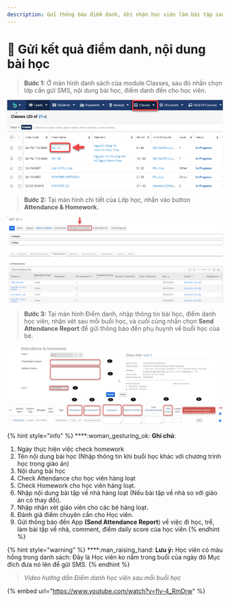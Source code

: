 ```yaml
---
description: Gửi thông báo điểm danh, Ghi nhận học viên làm bài tập sau mỗi buổi học.
---
```


# 📕 Gửi kết quả điểm danh, nội dung bài học

> **Bước 1:** Ở màn hình danh sách của module Classes, sau đó nhấn chọn lớp cần gửi SMS, nội dung bài học, điểm danh đến cho học viên.

![](../.gitbook/assets/LamBT1.png)

> **Bước 2:** Tại màn hình chi tiết của Lớp học, nhấn vào button **Attendance & Homework.**

![](../.gitbook/assets/LamBT2.png)

> **Bước 3:** Tại màn hình Điểm danh, nhập thông tin bài học, điểm danh học viên, nhận xét sau mỗi buổi học, và cuối cùng nhấn chọn **Send Attendance Report** để gửi thông báo đến phụ huynh về buổi học của bé.

![](../.gitbook/assets/app.jpg)

{% hint style="info" %}
****:woman\_gesturing\_ok: **Ghi chú**:

1. Ngày thực hiện việc check homework
2. Tên nội dung bài học (Nhập thông tin khi buổi học khác với chương trình học trong giáo án)
3. Nội dung bài học
4. Check Attendance cho học viên hàng loạt
5. Check Homework cho học viên hàng loạt.
6. Nhập nội dung bài tập về nhà hàng loạt (Nếu bài tập về nhà so với giáo án có thay đổi).
7. Nhập nhận xét giáo viên cho các bé hàng loạt.
8. Đánh giá điểm chuyên cần cho Học viên.
9. Gửi thông báo đến App **(Send Attendance Report**) về việc đi học, trể, làm bài tập về nhà, comment, điểm daily score của học viên
{% endhint %}

{% hint style="warning" %}
****:man\_raising\_hand: **Lưu ý:** Học viên có màu hồng trong danh sách: Đây là Học viên ko nằm trong buổi của ngày đó Mục đích đưa nó lên để gửi SMS.
{% endhint %}

> _Video hướng dẫn Điểm danh học viên sau mỗi buổi học_

{% embed url="https://www.youtube.com/watch?v=flv-4_RmDrw" %}
